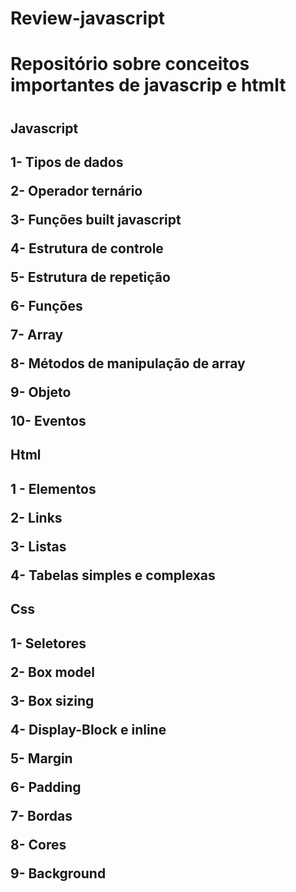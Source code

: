 # Review-javascript
<h1>Repositório sobre conceitos importantes de javascrip e htmlt<h1/>
 
 <h2>Javascript<h2/>
 
<p>1- Tipos de dados<p/>
<p>2- Operador ternário<p/>
<p>3- Funções built javascript<p/>
<p>4- Estrutura de controle<p/>
<p>5- Estrutura de repetição<p/>
<p>6- Funções<p/>
<p>7- Array<p/>
<p>8- Métodos de manipulação de array</p>
<p>9- Objeto<p/>
<p>10- Eventos<p/>

 <h2>Html<h2/>
  
<p>1 - Elementos<p/>
<p>2- Links<p/>
<p>3- Listas<p/>
<p>4- Tabelas simples e complexas<p/>

<h2>Css<h2/>

<p>1- Seletores<p/>
<p>2- Box model</p>
<p>3- Box sizing</p>
<p>4- Display-Block e inline</p>
<p>5- Margin</p>
<p>6- Padding</p>
<p>7- Bordas</p>
<p>8- Cores</p>
<p>9- Background</p>